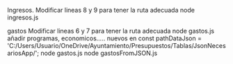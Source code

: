 Ingresos.
Modificar lineas 8 y 9 para tener la ruta adecuada
node ingresos.js


gastos 
Modificar lineas 6 y 7 para tener la ruta adecuada
node gastos.js
añadir programas, economicos..... nuevos en const pathDataJson = 'C:/Users/Usuario/OneDrive/Ayuntamiento/Presupuestos/Tablas/JsonNecesariosApp/';
node gastos.js
node gastosFromJSON.js

